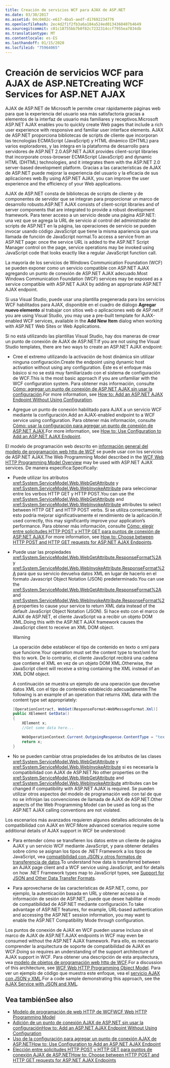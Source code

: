 ```yaml
---
title: Creación de servicios WCF para AJAX de ASP.NET
ms.date: 03/30/2017
ms.assetid: 04c0402c-e617-4ba5-aedf-d17692234776
ms.openlocfilehash: 2ec4d2f1f2fb3a6a184a524ed0134360407b4649
ms.sourcegitcommit: c01c18755bb7b0f82c7232314ccf7955ea7834db
ms.translationtype: MT
ms.contentlocale: es-ES
ms.lasthandoff: 01/15/2020
ms.locfileid: "75964065"
---
```

# <a name="creating-wcf-services-for-aspnet-ajax"></a><span data-ttu-id="db51e-102">Creación de servicios WCF para AJAX de ASP.NET</span><span class="sxs-lookup"><span data-stu-id="db51e-102">Creating WCF Services for ASP.NET AJAX</span></span>

<span data-ttu-id="db51e-103">AJAX de ASP.NET de Microsoft le permite crear rápidamente páginas web para que la experiencia del usuario sea más satisfactoria gracias a elementos de la interfaz de usuario más familiares y receptivos.</span><span class="sxs-lookup"><span data-stu-id="db51e-103">Microsoft ASP.NET AJAX enables you to quickly create Web pages that include a rich user experience with responsive and familiar user interface elements.</span></span> <span data-ttu-id="db51e-104">AJAX de ASP.NET proporciona bibliotecas de scripts de cliente que incorporan las tecnologías ECMAScript (JavaScript) y HTML dinámico (DHTML) para varios exploradores, y las integra en la plataforma de desarrollo para servidores de ASP.NET 2.0.</span><span class="sxs-lookup"><span data-stu-id="db51e-104">ASP.NET AJAX provides client-script libraries that incorporate cross-browser ECMAScript (JavaScript) and dynamic HTML (DHTML) technologies, and it integrates them with the ASP.NET 2.0 server-based development platform.</span></span> <span data-ttu-id="db51e-105">Gracias a las características de AJAX de ASP.NET puede mejorar la experiencia del usuario y la eficacia de sus aplicaciones web.</span><span class="sxs-lookup"><span data-stu-id="db51e-105">By using ASP.NET AJAX, you can improve the user experience and the efficiency of your Web applications.</span></span>

<span data-ttu-id="db51e-106">AJAX de ASP.NET consta de bibliotecas de scripts de cliente y de componentes de servidor que se integran para proporcionar un marco de desarrollo robusto.</span><span class="sxs-lookup"><span data-stu-id="db51e-106">ASP.NET AJAX consists of client-script libraries and of server components that are integrated to provide a robust development framework.</span></span> <span data-ttu-id="db51e-107">Para tener acceso a un servicio desde una página ASP.NET: una vez que se agrega la URL de servicio al control del administrador de scripts de ASP.NET en la página, las operaciones de servicio se pueden invocar usando código JavaScript que tiene la misma apariencia que una llamada de función de JavaScript normal.</span><span class="sxs-lookup"><span data-stu-id="db51e-107">To access a service from an ASP.NET page: once the service URL is added to the ASP.NET Script Manager control on the page, service operations may be invoked using JavaScript code that looks exactly like a regular JavaScript function call.</span></span>

<span data-ttu-id="db51e-108">La mayoría de los servicios de Windows Communication Foundation (WCF) se pueden exponer como un servicio compatible con ASP.NET AJAX agregando un punto de conexión de ASP.NET AJAX adecuado.</span><span class="sxs-lookup"><span data-stu-id="db51e-108">Most Windows Communication Foundation (WCF) services may be exposed as a service compatible with ASP.NET AJAX by adding an appropriate ASP.NET AJAX endpoint.</span></span>

<span data-ttu-id="db51e-109">Si usa Visual Studio, puede usar una plantilla pregenerada para los servicios WCF habilitados para AJAX, disponible en el cuadro de diálogo **Agregar nuevo elemento** al trabajar con sitios web o aplicaciones web de ASP.net.</span><span class="sxs-lookup"><span data-stu-id="db51e-109">If you are using Visual Studio, you may use a pre-built template for AJAX-enabled WCF services, available in the **Add New Item** dialog when working with ASP.NET Web Sites or Web Applications.</span></span>

<span data-ttu-id="db51e-110">Si no está utilizando las plantillas Visual Studio, hay dos maneras de crear un punto de conexión de AJAX de ASP.NET:</span><span class="sxs-lookup"><span data-stu-id="db51e-110">If you are not using the Visual Studio templates, there are two ways to create an ASP.NET AJAX endpoint:</span></span>

- <span data-ttu-id="db51e-111">Cree el extremo utilizando la activación de host dinámica sin utilizar ninguna configuración.</span><span class="sxs-lookup"><span data-stu-id="db51e-111">Create the endpoint using dynamic host activation without using any configuration.</span></span> <span data-ttu-id="db51e-112">Éste es el enfoque más básico si no se está muy familiarizado con el sistema de configuración de WCF.</span><span class="sxs-lookup"><span data-stu-id="db51e-112">This is the most basic approach if you are unfamiliar with the WCF configuration system.</span></span> <span data-ttu-id="db51e-113">Para obtener más información, consulte [Cómo: agregar un punto de conexión de ASP.NET AJAX sin usar la configuración](../../../../docs/framework/wcf/feature-details/how-to-add-an-aspnet-ajax-endpoint-without-using-configuration.md).</span><span class="sxs-lookup"><span data-stu-id="db51e-113">For more information, see [How to: Add an ASP.NET AJAX Endpoint Without Using Configuration](../../../../docs/framework/wcf/feature-details/how-to-add-an-aspnet-ajax-endpoint-without-using-configuration.md).</span></span>

- <span data-ttu-id="db51e-114">Agregue un punto de conexión habilitado para AJAX a un servicio WCF mediante la configuración.</span><span class="sxs-lookup"><span data-stu-id="db51e-114">Add an AJAX-enabled endpoint to a WCF service using configuration.</span></span> <span data-ttu-id="db51e-115">Para obtener más información, consulte [Cómo: usar la configuración para agregar un punto de conexión de ASP.NET AJAX](../../../../docs/framework/wcf/feature-details/how-to-use-configuration-to-add-an-aspnet-ajax-endpoint.md).</span><span class="sxs-lookup"><span data-stu-id="db51e-115">For more information, see [How to: Use Configuration to Add an ASP.NET AJAX Endpoint](../../../../docs/framework/wcf/feature-details/how-to-use-configuration-to-add-an-aspnet-ajax-endpoint.md).</span></span>

<span data-ttu-id="db51e-116">El modelo de programación web descrito en [información general del modelo de programación web http de WCF](../../../../docs/framework/wcf/feature-details/wcf-web-http-programming-model-overview.md) se puede usar con los servicios de ASP.NET AJAX.</span><span class="sxs-lookup"><span data-stu-id="db51e-116">The Web Programming Model described in the [WCF Web HTTP Programming Model Overview](../../../../docs/framework/wcf/feature-details/wcf-web-http-programming-model-overview.md) may be used with ASP.NET AJAX services.</span></span> <span data-ttu-id="db51e-117">De manera específica:</span><span class="sxs-lookup"><span data-stu-id="db51e-117">Specifically:</span></span>

- <span data-ttu-id="db51e-118">Puede utilizar los atributos <xref:System.ServiceModel.Web.WebGetAttribute> y <xref:System.ServiceModel.Web.WebInvokeAttribute> para seleccionar entre los verbos HTTP GET y HTTP POST.</span><span class="sxs-lookup"><span data-stu-id="db51e-118">You can use the <xref:System.ServiceModel.Web.WebGetAttribute> and <xref:System.ServiceModel.Web.WebInvokeAttribute> attributes to select between HTTP GET and HTTP POST verbs.</span></span> <span data-ttu-id="db51e-119">Si se utiliza correctamente, esto podría mejorar significativamente el rendimiento de la aplicación.</span><span class="sxs-lookup"><span data-stu-id="db51e-119">If used correctly, this may significantly improve your application’s performance.</span></span> <span data-ttu-id="db51e-120">Para obtener más información, consulte [Cómo: elegir entre solicitudes HTTP POST y HTTP GET para puntos de conexión de ASP.NET AJAX](../../../../docs/framework/wcf/feature-details/http-post-and-http-get-requests-for-aspnet-ajax-endpoints.md).</span><span class="sxs-lookup"><span data-stu-id="db51e-120">For more information, see [How to: Choose between HTTP POST and HTTP GET requests for ASP.NET AJAX Endpoints](../../../../docs/framework/wcf/feature-details/http-post-and-http-get-requests-for-aspnet-ajax-endpoints.md).</span></span>

- <span data-ttu-id="db51e-121">Puede usar las propiedades <xref:System.ServiceModel.Web.WebGetAttribute.ResponseFormat%2A> y <xref:System.ServiceModel.Web.WebInvokeAttribute.ResponseFormat%2A> para que su servicio devuelva datos XML en lugar de hacerlo en el formato Javascript Object Notation (JSON) predeterminado.</span><span class="sxs-lookup"><span data-stu-id="db51e-121">You can use the <xref:System.ServiceModel.Web.WebGetAttribute.ResponseFormat%2A> and <xref:System.ServiceModel.Web.WebInvokeAttribute.ResponseFormat%2A> properties to cause your service to return XML data instead of the default JavaScript Object Notation (JSON).</span></span> <span data-ttu-id="db51e-122">Si hace esto con el marco de AJAX de ASP.NET, el cliente JavaScript va a recibir un objeto DOM XML.</span><span class="sxs-lookup"><span data-stu-id="db51e-122">Doing this with the ASP.NET AJAX framework causes the JavaScript client to receive an XML DOM object.</span></span>

  > [!WARNING]
  > <span data-ttu-id="db51e-123">La operación debe establecer el tipo de contenido en texto o xml para que funcione.</span><span class="sxs-lookup"><span data-stu-id="db51e-123">Your operation must set the content type to text/xml for this to work.</span></span> <span data-ttu-id="db51e-124">De lo contrario, el cliente JavaScript recibirá una cadena que contiene el XML en vez de un objeto DOM XML.</span><span class="sxs-lookup"><span data-stu-id="db51e-124">Otherwise, the JavaScript client will receive a string containing the XML instead of an XML DOM object.</span></span>

    <span data-ttu-id="db51e-125">A continuación se muestra un ejemplo de una operación que devuelve datos XML con el tipo de contenido establecido adecuadamente:</span><span class="sxs-lookup"><span data-stu-id="db51e-125">The following is an example of an operation that returns XML data with the content type set appropriately:</span></span>

  ```csharp
  [OperationContract, WebGet(ResponseFormat=WebMessageFormat.Xml)]
  public XElement GetData()
  {
      XElement x;
      //Get some data here...

      WebOperationContext.Current.OutgoingResponse.ContentType = "text/xml";
      return x;
  }
  ```

- <span data-ttu-id="db51e-126">No se pueden cambiar otras propiedades de los atributos de las clases <xref:System.ServiceModel.Web.WebGetAttribute> y <xref:System.ServiceModel.Web.WebInvokeAttribute> si es necesaria la compatibilidad con AJAX de ASP.NET.</span><span class="sxs-lookup"><span data-stu-id="db51e-126">No other properties on the <xref:System.ServiceModel.Web.WebGetAttribute> and <xref:System.ServiceModel.Web.WebInvokeAttribute> attributes can be changed if compatibility with ASP.NET AJAX is required.</span></span> <span data-ttu-id="db51e-127">Se pueden utilizar otros aspectos del modelo de programación web con tal de que no se infrinjan las convenciones de llamada de AJAX de ASP.NET.</span><span class="sxs-lookup"><span data-stu-id="db51e-127">Other aspects of the Web Programming Model can be used as long as the ASP.NET AJAX calling conventions are not violated.</span></span>

 <span data-ttu-id="db51e-128">Los escenarios más avanzados requieren algunos detalles adicionales de la compatibilidad con AJAX en WCF:</span><span class="sxs-lookup"><span data-stu-id="db51e-128">More advanced scenarios require some additional details of AJAX support in WCF be understood:</span></span>

- <span data-ttu-id="db51e-129">Para entender cómo se transfieren los datos entre un cliente de página AJAX y un servicio WCF mediante JavaScript, y para obtener detalles sobre cómo se asignan los tipos de .NET Framework a los tipos de JavaScript, vea [compatibilidad con JSON y otros formatos de transferencia de datos](../../../../docs/framework/wcf/feature-details/support-for-json-and-other-data-transfer-formats.md).</span><span class="sxs-lookup"><span data-stu-id="db51e-129">To understand how data is transferred between an AJAX page client and a WCF service using JavaScript, and for details on how .NET Framework types map to JavaScript types, see [Support for JSON and Other Data Transfer Formats](../../../../docs/framework/wcf/feature-details/support-for-json-and-other-data-transfer-formats.md).</span></span>

- <span data-ttu-id="db51e-130">Para aprovecharse de las características de ASP.NET, como, por ejemplo, la autenticación basada en URL y obtener acceso a la información de sesión de ASP.NET, puede que desee habilitar el modo de compatibilidad de ASP.NET mediante configuración.</span><span class="sxs-lookup"><span data-stu-id="db51e-130">To take advantage of ASP.NET features, for example, URL-based authentication and accessing the ASP.NET session information, you may want to enable the ASP.NET Compatibility Mode through configuration.</span></span>

<span data-ttu-id="db51e-131">Los puntos de conexión de AJAX en WCF pueden usarse incluso sin el marco de AJAX de ASP.NET.</span><span class="sxs-lookup"><span data-stu-id="db51e-131">AJAX endpoints in WCF may even be consumed without the ASP.NET AJAX framework.</span></span> <span data-ttu-id="db51e-132">Para ello, es necesario comprender la arquitectura de soporte de compatibilidad de AJAX en WCF.</span><span class="sxs-lookup"><span data-stu-id="db51e-132">Doing so requires an understanding of the support architecture of AJAX support in WCF.</span></span> <span data-ttu-id="db51e-133">Para obtener una descripción de esta arquitectura, vea [modelo de objetos de programación web http de WCF](../../../../docs/framework/wcf/feature-details/wcf-web-http-programming-object-model.md).</span><span class="sxs-lookup"><span data-stu-id="db51e-133">For a discussion of this architecture, see [WCF Web HTTP Programming Object Model](../../../../docs/framework/wcf/feature-details/wcf-web-http-programming-object-model.md).</span></span> <span data-ttu-id="db51e-134">Para ver un ejemplo de código que muestra este enfoque, vea el [servicio AJAX con JSON y XML](../../../../docs/framework/wcf/samples/ajax-service-with-json-and-xml-sample.md).</span><span class="sxs-lookup"><span data-stu-id="db51e-134">For a code sample demonstrating this approach, see the [AJAX Service with JSON and XML](../../../../docs/framework/wcf/samples/ajax-service-with-json-and-xml-sample.md).</span></span>

## <a name="see-also"></a><span data-ttu-id="db51e-135">Vea también</span><span class="sxs-lookup"><span data-stu-id="db51e-135">See also</span></span>

- [<span data-ttu-id="db51e-136">Modelo de programación de web HTTP de WCF</span><span class="sxs-lookup"><span data-stu-id="db51e-136">WCF Web HTTP Programming Model</span></span>](../../../../docs/framework/wcf/feature-details/wcf-web-http-programming-model.md)
- [<span data-ttu-id="db51e-137">Adición de un punto de conexión AJAX de ASP.NET sin usar la configuración</span><span class="sxs-lookup"><span data-stu-id="db51e-137">How to: Add an ASP.NET AJAX Endpoint Without Using Configuration</span></span>](../../../../docs/framework/wcf/feature-details/how-to-add-an-aspnet-ajax-endpoint-without-using-configuration.md)
- [<span data-ttu-id="db51e-138">Uso de la configuración para agregar un punto de conexión AJAX de ASP.NET</span><span class="sxs-lookup"><span data-stu-id="db51e-138">How to: Use Configuration to Add an ASP.NET AJAX Endpoint</span></span>](../../../../docs/framework/wcf/feature-details/how-to-use-configuration-to-add-an-aspnet-ajax-endpoint.md)
- [<span data-ttu-id="db51e-139">Elección entre solicitudes HTTP POST y HTTP GET para puntos de conexión AJAX de ASP.NET</span><span class="sxs-lookup"><span data-stu-id="db51e-139">How to: Choose between HTTP POST and HTTP GET requests for ASP.NET AJAX Endpoints</span></span>](../../../../docs/framework/wcf/feature-details/http-post-and-http-get-requests-for-aspnet-ajax-endpoints.md)
